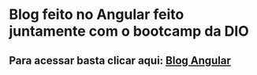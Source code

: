 # Blog feito no Angular feito juntamente com o bootcamp da DIO

## Para acessar basta clicar aqui:  [Blog Angular](https://josias1254.github.io/angular-blog/)
